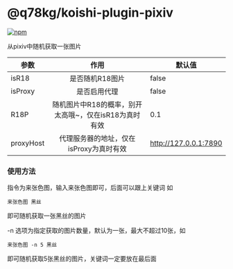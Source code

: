 # @q78kg/koishi-plugin-pixiv

[![npm](https://img.shields.io/npm/v/@q78kg/koishi-plugin-pixiv?style=flat-square)](https://www.npmjs.com/package/@q78kg/koishi-plugin-pixiv)

从pixiv中随机获取一张图片

| 参数 |               作用                | 默认值                   |
|-----------|:-------------------------------:|-----------------------|
| isR18     |            是否随机R18图片            | false                 |
| isProxy   |             是否启用代理              | false                 |
| R18P      | 随机图片中R18的概率，别开太高哦~，仅在isR18为真时有效 | 0.1                   |
| proxyHost |     代理服务器的地址，仅在isProxy为真时有效     | http://127.0.0.1:7890 |

### 使用方法

指令为来张色图，输入来张色图即可，后面可以跟上关键词
如
```
来张色图 黑丝
```
即可随机获取一张黑丝的图片

-n 选项为指定获取的图片数量，默认为一张，最大不超过10张，如
```
来张色图 -n 5 黑丝
```
即可随机获取5张黑丝的图片，关键词一定要放在最后面
